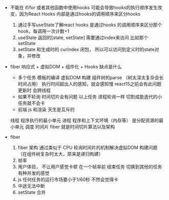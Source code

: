 - 不能在 if/for 或者其他函数中使用hooks
    可能会导致hooks的执行顺序发生改变，因为React Hooks 内部是通过hooks的调用顺序来区分hooks

    1. 通过手写useState了解react hooks 是通过hooks 的调用顺序来区分那个hook，每调用一次计数+1
    2. useState 返回的[state, setState] 需要通过index来访问 比如那个setState
    3. setState 和生成时的 curIndex 闭包， 所以可以访问到定义时的state对象，并修改

- fiber 
    响应式 + 虚拟DOM + 组件化 + Hooks
    缺点是什么
    - 多个任务
        模板的编译
        虚拟DOM 构建
        组件树的parse （树太深太复杂会长时间占用） 执行时间超出人的感知，就会感知慢 react15之前会有此问题
        更新时 会跨线程
    - 如果不轮询 时间切片会有问题
        以上任务 进程轮询一样 切割成能迭代的小任务就不会卡
    - 前端 js 和渲染 天生是互斥的


    线程  程序执行的最小单元
    进程  程序和上下文环境（内存等） 是分配资源的最小单元
    调度 时间片
    fiber 就是时间切片算法以及架构

- fiber
    1. fiber 架构 通过类似于 CPU 轮询时间片的机制解决虚拟DOM 构建问题（在组件树复杂时太大，原来是递归构建）
    2. 帧率
    3. 用户体验， 不让用户感觉卡顿 在一个帧率前 结束任务 切换到其他的任务 有种并发的感觉
    4. js  任何任务的运行市场要小于1/60秒 不然会觉得卡
    5. 中途无法中断
    6. setState 合并